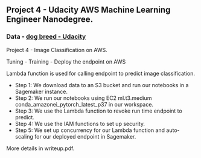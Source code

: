 ## Project 4 - Udacity AWS Machine Learning Engineer Nanodegree. 

### Data - [dog breed - Udacity](https://s3-us-west-1.amazonaws.com/udacity-aind/dog-project/dogImages.zip)

Project 4 - Image Classification on AWS. 

Tuning - Training - Deploy the endpoint on AWS

Lambda function is used for calling endpoint to predict image classification.

- Step 1: We download data to an S3 bucket and run our notebooks in a Sagemaker instance. 
- Step 2: We run our notebooks using EC2 ml.t3.medium conda_amazonei_pytorch_latest_p37 in our workspace. 
- Step 3: We use the Lambda function to revoke run time endpoint to predict. 
- Step 4: We use the IAM functions to set up security. 
- Step 5: We set up concurrency for our Lambda function and auto-scaling for our deployed endpoint in Sagemaker.

More details in writeup.pdf.



